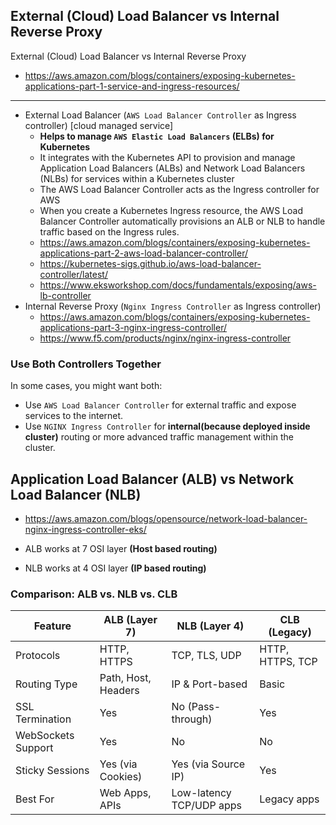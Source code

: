 ## External (Cloud) Load Balancer vs Internal Reverse Proxy

External (Cloud) Load Balancer vs Internal Reverse Proxy
- https://aws.amazon.com/blogs/containers/exposing-kubernetes-applications-part-1-service-and-ingress-resources/
---
- External Load Balancer (`AWS Load Balancer Controller` as Ingress controller) [cloud managed service]
  - **Helps to manage `AWS Elastic Load Balancers` (ELBs) for Kubernetes**
  - It integrates with the Kubernetes API to provision and manage Application Load Balancers (ALBs) and Network Load Balancers (NLBs) for services within a Kubernetes cluster
  - The AWS Load Balancer Controller acts as the Ingress controller for AWS
  - When you create a Kubernetes Ingress resource, the AWS Load Balancer Controller automatically provisions an ALB or NLB to handle traffic based on the Ingress rules.
  - https://aws.amazon.com/blogs/containers/exposing-kubernetes-applications-part-2-aws-load-balancer-controller/
  - https://kubernetes-sigs.github.io/aws-load-balancer-controller/latest/
  - https://www.eksworkshop.com/docs/fundamentals/exposing/aws-lb-controller
- Internal Reverse Proxy (`Nginx Ingress Controller` as Ingress controller)
  - https://aws.amazon.com/blogs/containers/exposing-kubernetes-applications-part-3-nginx-ingress-controller/
  - https://www.f5.com/products/nginx/nginx-ingress-controller
 
### Use Both Controllers Together
In some cases, you might want both:
- Use `AWS Load Balancer Controller` for external traffic and expose services to the internet.
- Use `NGINX Ingress Controller` for **internal(because deployed inside cluster)** routing or more advanced traffic management within the cluster.

## Application Load Balancer (ALB) vs Network Load Balancer (NLB)

- https://aws.amazon.com/blogs/opensource/network-load-balancer-nginx-ingress-controller-eks/

- ALB works at 7 OSI layer **(Host based routing)**
- NLB works at 4 OSI layer **(IP based routing)**

### **Comparison: ALB vs. NLB vs. CLB**
| Feature               | ALB (Layer 7) | NLB (Layer 4) | CLB (Legacy) |
|-----------------------|--------------|--------------|-------------|
| Protocols            | HTTP, HTTPS  | TCP, TLS, UDP | HTTP, HTTPS, TCP |
| Routing Type         | Path, Host, Headers | IP & Port-based | Basic |
| SSL Termination      | Yes          | No (Pass-through) | Yes |
| WebSockets Support   | Yes          | No          | No |
| Sticky Sessions      | Yes (via Cookies) | Yes (via Source IP) | Yes |
| Best For            | Web Apps, APIs | Low-latency TCP/UDP apps | Legacy apps |
